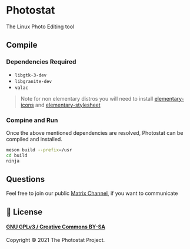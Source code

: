 # Photostat
The Linux Photo Editing tool

## Compile
### Dependencies Required
- `libgtk-3-dev`
- `libgranite-dev`
- `valac`
> Note for non elementary distros you will need to install [elementary-icons](https://github.com/elementary/icons) and [elementary-stylesheet](https://github.com/elementary/stylesheet)

### Compine and Run
Once the above mentioned dependencies are resolved, Photostat can be compiled and installed.
```sh
meson build --prefix=/usr
cd build
ninja
```

## Questions
Feel free to join our public [Matrix Channel](https://app.element.io/#/room/#photostat:matrix.org), if you want to communicate

## 📜 License
#### [GNU GPLv3 / Creative Commons BY-SA](./COPYING)

Copyright © 2021 The Photostat Project.
